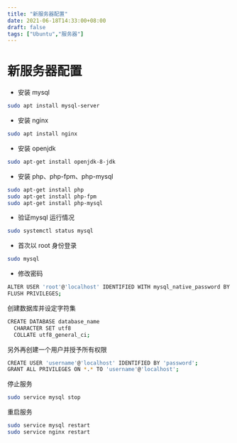 ```yaml
---
title: "新服务器配置"
date: 2021-06-18T14:33:00+08:00
draft: false
tags: ["Ubuntu","服务器"]
---
```

# 新服务器配置  

+ 安装 mysql  

```bash
sudo apt install mysql-server
```

+ 安装 nginx

```bash
sudo apt install nginx
```

+ 安装 openjdk

```bash
sudo apt-get install openjdk-8-jdk
```

+ 安装 php、php-fpm、php-mysql

```bash
sudo apt-get install php
sudo apt-get install php-fpm
sudo apt-get install php-mysql
```

+ 验证mysql 运行情况

```bash
sudo systemctl status mysql
```

+ 首次以 root 身份登录

```bash
sudo mysql
```

+ 修改密码  

```bash
ALTER USER 'root'@'localhost' IDENTIFIED WITH mysql_native_password BY 'password';
FLUSH PRIVILEGES;
```

创建数据库并设定字符集

```bash
CREATE DATABASE database_name
  CHARACTER SET utf8
  COLLATE utf8_general_ci;
```

另外再创建一个用户并授予所有权限

```bash
CREATE USER 'username'@'localhost' IDENTIFIED BY 'password';
GRANT ALL PRIVILEGES ON *.* TO 'username'@'localhost';
```

停止服务

```bash
sudo service mysql stop
```

重启服务

```bash
sudo service mysql restart
sudo service nginx restart
```
